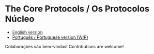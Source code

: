 # The Core Protocols / Os Protocolos Núcleo

* [English version](http://yuric.github.io/core-protocols/en)
* [Português / Portuguese version (WIP)](http://yuric.github.io/core-protocols/pt-br)

Colaborações são bem-vindas!
Contributions are welcome!
